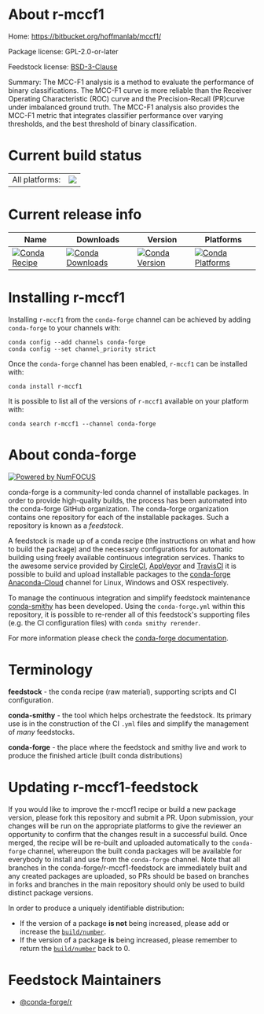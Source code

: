 About r-mccf1
=============

Home: https://bitbucket.org/hoffmanlab/mccf1/

Package license: GPL-2.0-or-later

Feedstock license: [BSD-3-Clause](https://github.com/conda-forge/r-mccf1-feedstock/blob/master/LICENSE.txt)

Summary: The MCC-F1 analysis is a method to evaluate the performance of binary classifications. The MCC-F1 curve is more reliable than the Receiver Operating Characteristic (ROC) curve and the Precision-Recall (PR)curve under imbalanced ground truth. The MCC-F1 analysis also provides the MCC-F1 metric that integrates classifier performance over varying thresholds, and the best threshold of binary classification.

Current build status
====================


<table><tr><td>All platforms:</td>
    <td>
      <a href="https://dev.azure.com/conda-forge/feedstock-builds/_build/latest?definitionId=10490&branchName=master">
        <img src="https://dev.azure.com/conda-forge/feedstock-builds/_apis/build/status/r-mccf1-feedstock?branchName=master">
      </a>
    </td>
  </tr>
</table>

Current release info
====================

| Name | Downloads | Version | Platforms |
| --- | --- | --- | --- |
| [![Conda Recipe](https://img.shields.io/badge/recipe-r--mccf1-green.svg)](https://anaconda.org/conda-forge/r-mccf1) | [![Conda Downloads](https://img.shields.io/conda/dn/conda-forge/r-mccf1.svg)](https://anaconda.org/conda-forge/r-mccf1) | [![Conda Version](https://img.shields.io/conda/vn/conda-forge/r-mccf1.svg)](https://anaconda.org/conda-forge/r-mccf1) | [![Conda Platforms](https://img.shields.io/conda/pn/conda-forge/r-mccf1.svg)](https://anaconda.org/conda-forge/r-mccf1) |

Installing r-mccf1
==================

Installing `r-mccf1` from the `conda-forge` channel can be achieved by adding `conda-forge` to your channels with:

```
conda config --add channels conda-forge
conda config --set channel_priority strict
```

Once the `conda-forge` channel has been enabled, `r-mccf1` can be installed with:

```
conda install r-mccf1
```

It is possible to list all of the versions of `r-mccf1` available on your platform with:

```
conda search r-mccf1 --channel conda-forge
```


About conda-forge
=================

[![Powered by NumFOCUS](https://img.shields.io/badge/powered%20by-NumFOCUS-orange.svg?style=flat&colorA=E1523D&colorB=007D8A)](http://numfocus.org)

conda-forge is a community-led conda channel of installable packages.
In order to provide high-quality builds, the process has been automated into the
conda-forge GitHub organization. The conda-forge organization contains one repository
for each of the installable packages. Such a repository is known as a *feedstock*.

A feedstock is made up of a conda recipe (the instructions on what and how to build
the package) and the necessary configurations for automatic building using freely
available continuous integration services. Thanks to the awesome service provided by
[CircleCI](https://circleci.com/), [AppVeyor](https://www.appveyor.com/)
and [TravisCI](https://travis-ci.com/) it is possible to build and upload installable
packages to the [conda-forge](https://anaconda.org/conda-forge)
[Anaconda-Cloud](https://anaconda.org/) channel for Linux, Windows and OSX respectively.

To manage the continuous integration and simplify feedstock maintenance
[conda-smithy](https://github.com/conda-forge/conda-smithy) has been developed.
Using the ``conda-forge.yml`` within this repository, it is possible to re-render all of
this feedstock's supporting files (e.g. the CI configuration files) with ``conda smithy rerender``.

For more information please check the [conda-forge documentation](https://conda-forge.org/docs/).

Terminology
===========

**feedstock** - the conda recipe (raw material), supporting scripts and CI configuration.

**conda-smithy** - the tool which helps orchestrate the feedstock.
                   Its primary use is in the construction of the CI ``.yml`` files
                   and simplify the management of *many* feedstocks.

**conda-forge** - the place where the feedstock and smithy live and work to
                  produce the finished article (built conda distributions)


Updating r-mccf1-feedstock
==========================

If you would like to improve the r-mccf1 recipe or build a new
package version, please fork this repository and submit a PR. Upon submission,
your changes will be run on the appropriate platforms to give the reviewer an
opportunity to confirm that the changes result in a successful build. Once
merged, the recipe will be re-built and uploaded automatically to the
`conda-forge` channel, whereupon the built conda packages will be available for
everybody to install and use from the `conda-forge` channel.
Note that all branches in the conda-forge/r-mccf1-feedstock are
immediately built and any created packages are uploaded, so PRs should be based
on branches in forks and branches in the main repository should only be used to
build distinct package versions.

In order to produce a uniquely identifiable distribution:
 * If the version of a package **is not** being increased, please add or increase
   the [``build/number``](https://docs.conda.io/projects/conda-build/en/latest/resources/define-metadata.html#build-number-and-string).
 * If the version of a package **is** being increased, please remember to return
   the [``build/number``](https://docs.conda.io/projects/conda-build/en/latest/resources/define-metadata.html#build-number-and-string)
   back to 0.

Feedstock Maintainers
=====================

* [@conda-forge/r](https://github.com/conda-forge/r/)

